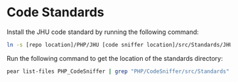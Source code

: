 # Code Standards

Install the JHU code standard by running the following command:

```bash
ln -s [repo location]/PHP/JHU [code sniffer location]/src/Standards/JHU
```

Run the following command to get the location of the standards directory:
```bash
pear list-files PHP_CodeSniffer | grep "PHP/CodeSniffer/src/Standards"
```
